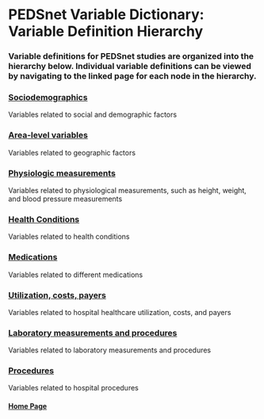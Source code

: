 # PEDSnet Variable Dictionary: Variable Definition Hierarchy 

### Variable definitions for PEDSnet studies are organized into the hierarchy below. Individual variable definitions can be viewed by navigating to the linked page for each node in the hierarchy.

### [Sociodemographics](./sociodemographics.md)
  Variables related to social and demographic factors
  
### [Area-level variables](./area_level_variables.md)
  Variables related to geographic factors 
  
### [Physiologic measurements](./physiologic_measurements.md)
  Variables related to physiological measurements, such as height, weight, and blood pressure measurements 
 
### [Health Conditions](./health_conditions.md)
  Variables related to health conditions 
  
### [Medications](./medications.md)
  Variables related to different medications 
  
### [Utilization, costs, payers](./utilization.md)
  Variables related to hospital healthcare utilization, costs, and payers 
  
### [Laboratory measurements and procedures](./laboratories.md)
  Variables related to laboratory measurements and procedures
  
### [Procedures](./procedures.md)
  Variables related to hospital procedures
  
#### [Home Page](https://pedsnet.github.io/Variable-Dictionary/)
